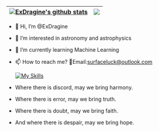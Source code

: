 | <a href="#"><img align="center" src="https://github-readme-stats.vercel.app/api?username=ExDragine&show_icons=true&include_all_commits=true&hide_border=true" alt="ExDragine's github stats" /></a> | <a href="#"><img align="center" src="https://github-readme-stats.vercel.app/api/top-langs/?username=ExDragine&layout=compact&hide_border=true" /></a> |
| ------------- | ------------- |

- 👋 Hi, I’m @ExDragine
- 👀 I’m interested in astronomy and astrophysics
- 🌱 I’m currently learning Machine Learning
- 📫 How to reach me? 📜Email:surfaceluck@outlook.com

  [![My Skills](https://skillicons.dev/icons?i=python,pytorch,tensorflow,c,cpp,cs,java,lua,dotnet,fastapi,bots,vscode,idea,git,powershell,bash,github,linkedin,stackoverflow,ps,pr,au,discord,twitter&perline=8)](https://skillicons.dev)

- Where there is discord, may we bring harmony.
- Where there is error, may we bring truth.
- Where there is doubt, may we bring faith.
- And where there is despair, may we bring hope.

<!---
ExDragine/ExDragine is a ✨ special ✨ repository because its `README.md` (this file) appears on your GitHub profile.
You can click the Preview link to take a look at your changes.
--->
